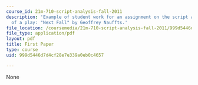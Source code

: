 ```yaml
---
course_id: 21m-710-script-analysis-fall-2011
description: 'Example of student work for an assignment on the script and production
  of a play: "Next Fall" by Geoffrey Nauffts.'
file_location: /coursemedia/21m-710-script-analysis-fall-2011/999d5446d7d4cf28e7e339a0eb0c4657_MIT21M_710F11_Paper_1.pdf
file_type: application/pdf
layout: pdf
title: First Paper
type: course
uid: 999d5446d7d4cf28e7e339a0eb0c4657

---
```

None